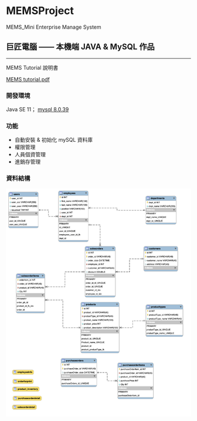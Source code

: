 # MEMSProject
MEMS_Mini Enterprise Manage System

## 巨匠電腦 —— 本機端 JAVA & MySQL 作品

<hr>
MEMS Tutorial 說明書

[MEMS tutorial.pdf](https://github.com/DannyTan8x/MEMSProject/blob/e654ca94ac699a6fb8cb61cc87d5e0cb60394d69/MEMS%20tutorial.pdf) 

### 開發環境
Java SE 11；
[mysql 8.0.39](https://dev.mysql.com/downloads/mysql/)

### 功能
<ul type="disk">
<li> 自動安裝 & 初始化 mySQL 資料庫</li>
<li> 權限管理 </li>
<li> 人員個資管理 </li>
<li> 進銷存管理 </li>
</ul>

### 資料結構

![DB 結構](https://github.com/DannyTan8x/MEMSProject/blob/42b3ac3e127f0050e2cf91e15e916ae425b37f60/mySQL_DataBase/EER%20Diagram.png "mySQL structure")
